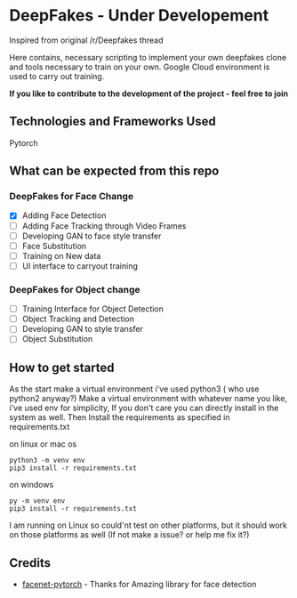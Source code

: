 # DeepFakes - Under Developement
Inspired from original /r/Deepfakes thread


Here contains, necessary scripting to implement your own deepfakes clone and tools necessary to train on your own.
Google Cloud environment is used to carry out training.

**If you like to contribute to the development of the project - feel free to join**

## Technologies and Frameworks Used
Pytorch


## What can be expected from this repo

### DeepFakes for Face Change
- [x] Adding Face Detection
- [ ] Adding Face Tracking through Video Frames
- [ ] Developing GAN to face style transfer
- [ ] Face Substitution
- [ ] Training on New data
- [ ] UI interface to carryout training

### DeepFakes for Object change
- [ ] Training Interface for Object Detection
- [ ] Object Tracking and Detection
- [ ] Developing GAN to style transfer
- [ ] Object Substitution

## How to get started

As the start make a virtual environment i've used python3 ( who use python2 anyway?) 
Make a virtual environment with whatever name you like, i've used env for simplicity, If you don't care you can directly install in the system as well.
Then Install the requirements as specified in requirements.txt

on linux or mac os
```
python3 -m venv env
pip3 install -r requirements.txt
```

on windows

```
py -m venv env
pip3 install -r requirements.txt
```
I am running on Linux so could'nt test on other platforms, but it should work on those platforms as well (If not make a issue? or help me fix it?)
## Credits

* [facenet-pytorch](https://github.com/timesler/facenet-pytorch) - Thanks for Amazing library for face detection
